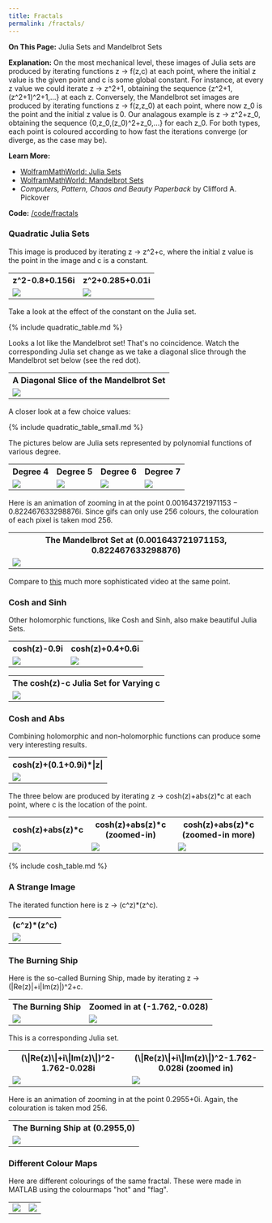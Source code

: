 ```yaml
---
title: Fractals
permalink: /fractals/
---
```


<b>On This Page:</b> 
Julia Sets and Mandelbrot Sets

<b>Explanation:</b> 
On the most mechanical level, these images of Julia sets are produced by iterating functions z -> f(z,c) at each point, 
where the initial z value is the given point and c is some global constant. For instance, at every z value we could iterate z -> z^2+1, obtaining the sequence {z^2+1,(z^2+1)^2+1,...} at each z.
Conversely, the Mandelbrot set images are produced by iterating functions z -> f(z,z_0) at each point, 
where now z_0 is the point and the initial z value is 0. Our analagous example is z -> z^2+z_0, obtaining the sequence {0,z_0,(z_0)^2+z_0,...} for each z_0.
For both types, each point is coloured according to how fast the iterations converge (or diverge, as the case may be).

<b>Learn More:</b>
<ul>
<li><a href ="http://mathworld.wolfram.com/JuliaSet.html">WolframMathWorld: Julia Sets</a></li>
<li><a href ="http://mathworld.wolfram.com/MandelbrotSet.html">WolframMathWorld: Mandelbrot Sets</a></li>
<li><i>Computers, Pattern, Chaos and Beauty Paperback</i> by Clifford A. Pickover</li>
</ul>

<b>Code:</b>
<a href ="https://github.com/ibeach/ibeach.github.io/tree/master/code/fractals">/code/fractals</a>

<h3>Quadratic Julia Sets</h3>
This image is produced by iterating z -> z^2+c, where the initial z value is the point in the image and c is a constant.

<table>
<tr> 
	<th>z^2-0.8+0.156i</th>
	<th>z^2+0.285+0.01i</th>
</tr>
<tr>
	<td><img src="\images\fractals\z.^2+-0.8+0.156i.png"></td>
	<td><img src="\images\fractals\z.^2+0.285+0.01i.png"></td>
</tr>
</table>
	
Take a look at the effect of the constant on the Julia set.

{% include quadratic_table.md %}

Looks a lot like the Mandelbrot set! That's no coincidence. 
Watch the corresponding Julia set change as we take a diagonal slice through the Mandelbrot set below (see the red dot).

<table>
<tr> 
	<th>A Diagonal Slice of the Mandelbrot Set</th>
</tr>
<tr>
	<td><img src="\images\fractals\julia_mandelbrot_comp.gif"></td>
</tr>
</table>

A closer look at a few choice values:

{% include quadratic_table_small.md %}

The pictures below are Julia sets represented by polynomial functions of various degree.

<table>
<tr> 
	<th>Degree 4</th>
	<th>Degree 5</th>
	<th>Degree 6</th>
	<th>Degree 7</th>
</tr>
<tr> 
	<td><img src="\images\fractals\poly_four.png"></td>
	<td><img src="\images\fractals\poly_five.png"></td>
	<td><img src="\images\fractals\poly_six.png"></td>
	<td><img src="\images\fractals\poly_seven.png"></td>
</tr>
</table>

Here is an animation of zooming in at the point 0.001643721971153 − 0.822467633298876i. 
Since gifs can only use 256 colours, the colouration of each pixel is taken mod 256.
<table>
<tr>
	<th>The Mandelbrot Set at (0.001643721971153, 0.822467633298876)</th>
</tr>
<tr>
	<td><img src="\images\fractals\mandelbrot_zoom.gif"></td>
</tr>
</table>

Compare to <a href="https://upload.wikimedia.org/wikipedia/commons/0/07/Fractal-zoom-1-03-Mandelbrot_Buzzsaw.ogv">this</a> much more sophisticated video at the same point.

<h3>Cosh and Sinh</h3>

Other holomorphic functions, like Cosh and Sinh, also make beautiful Julia Sets.

<table>
	<tr>
		<th>cosh(z)-0.9i</th>
		<th>cosh(z)+0.4+0.6i</th>
	</tr>
	<tr> 
		<td><img src="\images\fractals\(cmath.cosh(z))+complex(0,-0.9).png"></td>
		<td><img src="\images\fractals\(cmath.cosh(z))+complex(0.4,0.6).png"></td>
	</tr>
</table>

<table>
	<tr>
		<th> The cosh(z)-c Julia Set for Varying c</th>
	</tr>
	<tr> 
		<td><img src="\images\fractals\cosh(z)_0_in_params.gif"></td>
	</tr>
</table>
	
<h3>Cosh and Abs</h3>

Combining holomorphic and non-holomorphic functions can produce some very interesting results.

<table>
<tr>
	<th>cosh(z)+(0.1+0.9i)*|z|</th>
</tr>
<tr>
	<td><img src="\images\fractals\cosh(z)+complex(0.1,0.9).abs(z).png"></td>
</tr>
</table>

The three below are produced by iterating z -> cosh(z)+abs(z)*c at each point, where c is the location of the point.

<table>
<tr>
	<th>cosh(z)+abs(z)*c</th>
	<th>cosh(z)+abs(z)*c (zoomed-in)</th>
	<th>cosh(z)+abs(z)*c (zoomed-in more)</th>
</tr>
<tr> 
	<td><img src="\images\fractals\cosh(z)+abs(z).z0.png"></td>
	<td><img src="\images\fractals\cosh(z)+abs(z).z0_zoom.png"></td>
	<td><img src="\images\fractals\cosh(z)+abs(z).z0_zoom2.png"></td>
</tr>
</table>

{% include cosh_table.md %}

<h3>A Strange Image</h3>

The iterated function here is z -> (c^z)*(z^c).

<table>
<tr>
	<th>(c^z)*(z^c)</th>
</tr>
<tr> 
	<td><img src="\images\fractals\z0.^(z).z.^(z0).png"></td>
</tr>
</table>

<h3>The Burning Ship</h3>

Here is the so-called Burning Ship, made by iterating z -> (\|Re(z)\|+i\|Im(z)\|)^2+c.

<table>
<tr>
	<th>The Burning Ship</th>
	<th> Zoomed in at (-1.762,-0.028)</th>
</tr>
<tr> 
	<td><img src="\images\fractals\burning_ship.png"></td>
	<td><img src="\images\fractals\burning_ship_zoom.png"></td>
</tr>
</table>

This is a corresponding Julia set.

<table>
<tr>
	<th>(\|Re(z)\|+i\|Im(z)\|)^2-1.762-0.028i</th>
	<th> (\|Re(z)\|+i\|Im(z)\|)^2-1.762-0.028i (zoomed in)</th>
</tr>
<tr> 
	<td><img src="\images\fractals\burning_ship_julia_-1.762-0.028i.png"></td>
	<td><img src="\images\fractals\burning_ship_julia_zoom.png"></td>
</tr>
</table>

Here is an animation of zooming in at the point 0.2955+0i. Again, the colouration is taken mod 256.

<table>
<tr>
	<th>The Burning Ship at (0.2955,0)</th>
</tr>
<tr>
	<td><img src="\images\fractals\burning_ship_zoom.gif"></td>
</tr>
</table>
	
<h3>Different Colour Maps</h3>
Here are different colourings of the same fractal. 
These were made in MATLAB using the colourmaps "hot" and "flag".
<table>
<tr> 
	<td><img src="\images\fractals\cosh(z)+complex(0.1,-0.6).png"></td>
	<td><img src="\images\fractals\flag.png"></td>
</tr>
</table>
